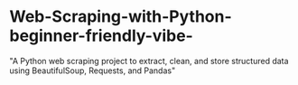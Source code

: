 # Web-Scraping-with-Python-beginner-friendly-vibe-
"A Python web scraping project to extract, clean, and store structured data using BeautifulSoup, Requests, and Pandas"
